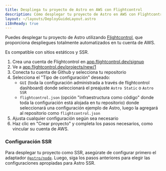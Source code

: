 ```yaml
---
title: Despliega tu proyecto de Astro en AWS con Flightcontrol
description: Cómo desplegar tu proyecto de Astro en AWS con Flightcontrol
layout: ~/layouts/DeployGuideLayout.astro
i18nReady: true
---
```


Puedes desplegar tu proyecto de Astro utilizando [Flightcontrol](https://www.flightcontrol.dev?ref=astro), que proporciona despliegues totalmente automatizados en tu cuenta de AWS.

Es compatible con sitios estáticos y SSR.

1. Crea una cuenta de Flightcontrol en [app.flightcontrol.dev/signup](https://app.flightcontrol.dev/signup?ref=astro)
2. Ve a [app.flightcontrol.dev/projects/new/1](https://app.flightcontrol.dev/projects/new/1)
3. Conecta tu cuenta de Github y selecciona tu repositorio
4. Selecciona el "Tipo de configuración" deseado:
    - `GUI` (toda la configuración administrada a través de flightcontrol dashboard) donde seleccionará el preajuste `Astro Static` o `Astro SSR`
    - `flightcontrol.json` (opción "infraestructura como código" donde toda la configuración está alojada en tu repositorio) donde seleccionará una configuración ejemplo de Astro, luego la agregará al repositorio como `flightcontrol.json`
5. Ajusta cualquier configuración según sea necesario
6. Haz clic en "Crear proyecto" y completa los pasos necesarios, como vincular su cuenta de AWS.

### Configuración SSR

Para desplegar tu proyecto como SSR, asegúrate de configurar primero el adaptador [`@astro/node`](/es/guides/integrations-guide/node/). Luego, siga los pasos anteriores para elegir las configuraciones apropiadas para Astro SSR.
